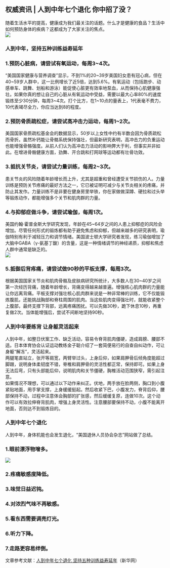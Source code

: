 ## 权威资讯 | 人到中年七个退化 你中招了没？  
随着生活水平的提高，健康成为我们最关注的话题。什么才是健康的食品？生活中如何预防身体的疾病？这都成为了大家关注的焦点。  
![](http://cdncms.v-keep.cn/wp-content/uploads/2019/12/u30996818953849251288fm26gp0.jpg)  
### 人到中年，坚持五种训练益寿延年  
### 1.预防心脏病，请尝试有氧运动，每周3~4次。  
“美国国家健康与营养调查”显示，不到1%的20~39岁美国妇女患有冠心病，但在40~59岁人群中，这一比例增长了近5倍，达到5.6%。有氧运动（包括跑步、动感单车、跳舞、划船和游泳）能促使心脏更有效率地泵血，从而保持心肌健康强壮。如果你真的想让自己的心脏从有氧运动中受益，需要以最大心率80%的速度锻炼至少30分钟，每周3~4次。打个比方，在1~10点的量表上，1代表毫不费力，10代表竭尽全力，你应当达到8的程度。  
### 2.预防骨质疏松症，请尝试高冲击力运动，每周1~2次。  
美国国家骨质疏松基金会的数据显示，50岁以上女性中约有半数会因为骨质疏松而骨折。虽然补钙能让骨骼系统保持强壮，但最新研究表明，高冲击力的负重运动也能增强骨骼强度。从前人们认为高冲击力活动的影响弊大于利，但事实并非如此。在增进骨骼健康方面，劲舞、开合跳和打网球等运动都有壮骨功效。  
### 3.抵抗关节炎，请尝试力量训练，每周2~3次。  
患关节炎的风险随着年龄增长而上升，尤其是超重和曾经遭受关节损伤的人。力量训练是预防关节疼痛的最好方法之一，它已被证明可减少与关节炎相关的疼痛，并防止其发作。力量训练不是非要在健身房里举铁，你在家做做深蹲、硬拉和过头举等锻炼动作，都能增强多个关节和肌肉群的力量。  
### 4.与抑郁症做斗争，请尝试瑜伽，每周1次。  
美国约翰·霍普金斯大学研究发现，年龄在45~64岁之间的人患上抑郁症的风险会增加。尽管任何形式的锻炼都有助于避免焦虑和抑郁，但越来越多的研究表明，瑜伽特别有利于减轻压力和调节情绪。美国波士顿大学研究者发现，练习瑜伽增加了大脑中GABA（γ-氨基丁酸）的含量，这是一种情绪调节的神经递质，抑郁和焦虑人群中通常是缺乏的。  
![](http://cdncms.v-keep.cn/wp-content/uploads/2019/12/u36965802694178603321fm26gp0.jpg)  
### 5.抵御后背疼痛，请尝试做90秒的平板支撑，每周3次。  
根据美国国家关节炎和肌肉骨骼及皮肤病研究所统计，大多数人在30~40岁之间第一次经历背痛，随着年龄增长，背痛变得越来越普遍。增强核心肌肉群的力量能让你远离背痛。平板支撑对强壮核心肌肉群来说是一种非常棒的训练，它不仅能锻炼腹肌，还能挑战胸部和脊柱周围的肌肉。当这些肌肉变得强壮时，就能收紧整个上腹部，最终支撑下背部，远离疼痛困扰。可以先做30秒，跪下休息10秒，再重复做2次。当体能增强后，尝试不间断地坚持90秒。  
### 人到中年要练背 让身躯灵活起来  
人到中年，如整日伏案工作、缺乏活动，容易令脊背肌肉僵硬，造成肩膀、腰部不适。日本体育协会认证运动教练金子聪介绍了一套简便易行的自查自纠动作，可让身躯“解冻”，灵活起来。  
两腿笔直站立，张开等肩宽，两臂举过头，上身后仰，如果肩胛骨后倾角度能超过脚跟，说明身体柔韧度不错，脊椎和肩胛骨的灵活性都正常，保持即可。如果上身无法后弯，只有头部能后仰，说明肌肉和关节僵硬，胸椎活动范围狭窄，需引起注意。  
如果情况不理想，可以通过以下动作来纠正。伏地，两手放在脸两侧，胸口到小腹紧贴地面，用手掌支撑，上身缓缓挺起。然后收紧下巴，小腹发力，脊背后仰，腰部保持不动，过程中注意体会胸部的扩张感，然后缓缓复原，连做10次。这个动作可以有效拉伸脊背肌肉，增强上身灵活性。注意腰部要保持不动，小腹不能离开地面，否则达不到锻炼目的。  
### 人到中年七个退化  
人到中年，身体机能也会发生退化，“美国退休人员协会杂志”网站做了总结。  
### 1.眼前漂浮物增多。  
![](http://cdncms.v-keep.cn/wp-content/uploads/2019/12/timg-19.gif)  
### 2.疼痛敏感度降低。  
### 3.味觉日益迟钝。  
### 4.对浓烈气味不再敏感。  
### 5.看东西需要调亮灯光。  
### 6.听力下降。  
### 7.走路更容易绊倒。  
文章参考文献：<a href="http://www.sd.xinhuanet.com/jkpd/2019-05/31/c_1124566565.htm">人到中年七个退化 坚持五种训练益寿延年</a>（新华网）  
